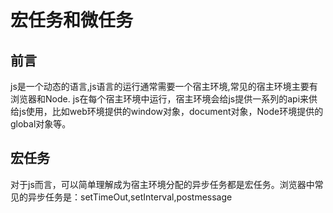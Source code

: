# 宏任务和微任务

## 前言

js是一个动态的语言,js语言的运行通常需要一个宿主环境,常见的宿主环境主要有浏览器和Node. js在每个宿主环境中运行，宿主环境会给js提供一系列的api来供给js使用，比如web环境提供的window对象，document对象，Node环境提供的global对象等。

## 宏任务

对于js而言，可以简单理解成为宿主环境分配的异步任务都是宏任务。浏览器中常见的异步任务是：setTimeOut,setInterval,postmessage
